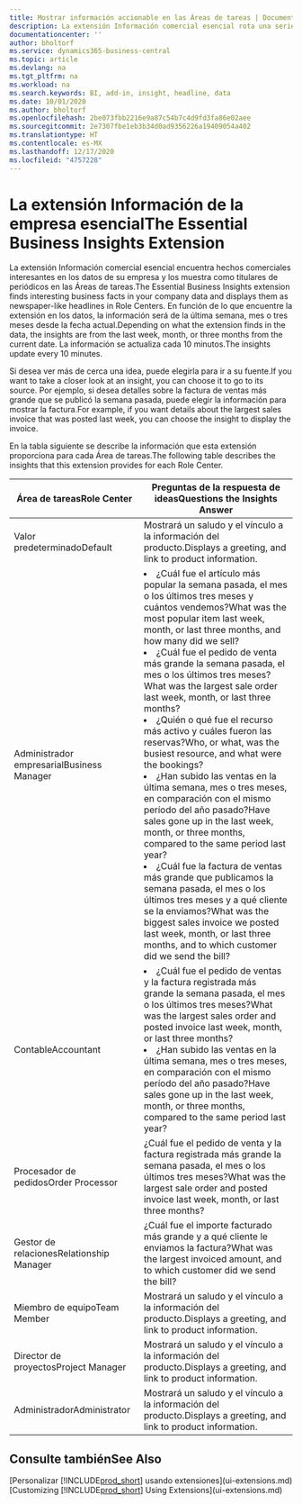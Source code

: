 ```yaml
---
title: Mostrar información accionable en las Áreas de tareas | Documentos de Microsoft
description: La extensión Información comercial esencial rota una serie de informaciones comerciales en las Áreas de tareas.
documentationcenter: ''
author: bholtorf
ms.service: dynamics365-business-central
ms.topic: article
ms.devlang: na
ms.tgt_pltfrm: na
ms.workload: na
ms.search.keywords: BI, add-in, insight, headline, data
ms.date: 10/01/2020
ms.author: bholtorf
ms.openlocfilehash: 2be073fbb2216e9a87c54b7c4d9fd3fa86e02aee
ms.sourcegitcommit: 2e7307fbe1eb3b34d0ad9356226a19409054a402
ms.translationtype: HT
ms.contentlocale: es-MX
ms.lasthandoff: 12/17/2020
ms.locfileid: "4757228"
---
```

# <a name="the-essential-business-insights-extension"></a><span data-ttu-id="b7ea1-103">La extensión Información de la empresa esencial</span><span class="sxs-lookup"><span data-stu-id="b7ea1-103">The Essential Business Insights Extension</span></span>
<span data-ttu-id="b7ea1-104">La extensión Información comercial esencial encuentra hechos comerciales interesantes en los datos de su empresa y los muestra como titulares de periódicos en las Áreas de tareas.</span><span class="sxs-lookup"><span data-stu-id="b7ea1-104">The Essential Business Insights extension finds interesting business facts in your company data and displays them as newspaper-like headlines in Role Centers.</span></span> <span data-ttu-id="b7ea1-105">En función de lo que encuentre la extensión en los datos, la información será de la última semana, mes o tres meses desde la fecha actual.</span><span class="sxs-lookup"><span data-stu-id="b7ea1-105">Depending on what the extension finds in the data, the insights are from the last week, month, or three months from the current date.</span></span> <span data-ttu-id="b7ea1-106">La información se actualiza cada 10 minutos.</span><span class="sxs-lookup"><span data-stu-id="b7ea1-106">The insights update every 10 minutes.</span></span>  

<span data-ttu-id="b7ea1-107">Si desea ver más de cerca una idea, puede elegirla para ir a su fuente.</span><span class="sxs-lookup"><span data-stu-id="b7ea1-107">If you want to take a closer look at an insight, you can choose it to go to its source.</span></span> <span data-ttu-id="b7ea1-108">Por ejemplo, si desea detalles sobre la factura de ventas más grande que se publicó la semana pasada, puede elegir la información para mostrar la factura.</span><span class="sxs-lookup"><span data-stu-id="b7ea1-108">For example, if you want details about the largest sales invoice that was posted last week, you can choose the insight to display the invoice.</span></span>

<span data-ttu-id="b7ea1-109">En la tabla siguiente se describe la información que esta extensión proporciona para cada Área de tareas.</span><span class="sxs-lookup"><span data-stu-id="b7ea1-109">The following table describes the insights that this extension provides for each Role Center.</span></span>

|<span data-ttu-id="b7ea1-110">Área de tareas</span><span class="sxs-lookup"><span data-stu-id="b7ea1-110">Role Center</span></span>|<span data-ttu-id="b7ea1-111">Preguntas de la respuesta de ideas</span><span class="sxs-lookup"><span data-stu-id="b7ea1-111">Questions the Insights Answer</span></span>|
|----|-----|
|<span data-ttu-id="b7ea1-112">Valor predeterminado</span><span class="sxs-lookup"><span data-stu-id="b7ea1-112">Default</span></span>|<span data-ttu-id="b7ea1-113">Mostrará un saludo y el vínculo a la información del producto.</span><span class="sxs-lookup"><span data-stu-id="b7ea1-113">Displays a greeting, and link to product information.</span></span>|
|<span data-ttu-id="b7ea1-114">Administrador empresarial</span><span class="sxs-lookup"><span data-stu-id="b7ea1-114">Business Manager</span></span>|<li> <span data-ttu-id="b7ea1-115">¿Cuál fue el artículo más popular la semana pasada, el mes o los últimos tres meses y cuántos vendemos?</span><span class="sxs-lookup"><span data-stu-id="b7ea1-115">What was the most popular item last week, month, or last three months, and how many did we sell?</span></span><br><li> <span data-ttu-id="b7ea1-116">¿Cuál fue el pedido de venta más grande la semana pasada, el mes o los últimos tres meses?</span><span class="sxs-lookup"><span data-stu-id="b7ea1-116">What was the largest sale order last week, month, or last three months?</span></span><br><li> <span data-ttu-id="b7ea1-117">¿Quién o qué fue el recurso más activo y cuáles fueron las reservas?</span><span class="sxs-lookup"><span data-stu-id="b7ea1-117">Who, or what, was the busiest resource, and what were the bookings?</span></span><br><li> <span data-ttu-id="b7ea1-118">¿Han subido las ventas en la última semana, mes o tres meses, en comparación con el mismo período del año pasado?</span><span class="sxs-lookup"><span data-stu-id="b7ea1-118">Have sales gone up in the last week, month, or three months, compared to the same period last year?</span></span><br><li> <span data-ttu-id="b7ea1-119">¿Cuál fue la factura de ventas más grande que publicamos la semana pasada, el mes o los últimos tres meses y a qué cliente se la enviamos?</span><span class="sxs-lookup"><span data-stu-id="b7ea1-119">What was the biggest sales invoice we posted last week, month, or last three months, and to which customer did we send the bill?</span></span></li> |
|<span data-ttu-id="b7ea1-120">Contable</span><span class="sxs-lookup"><span data-stu-id="b7ea1-120">Accountant</span></span>|<li> <span data-ttu-id="b7ea1-121">¿Cuál fue el pedido de ventas y la factura registrada más grande la semana pasada, el mes o los últimos tres meses?</span><span class="sxs-lookup"><span data-stu-id="b7ea1-121">What was the largest sales order and posted invoice last week, month, or last three months?</span></span><br><li> <span data-ttu-id="b7ea1-122">¿Han subido las ventas en la última semana, mes o tres meses, en comparación con el mismo período del año pasado?</span><span class="sxs-lookup"><span data-stu-id="b7ea1-122">Have sales gone up in the last week, month, or three months, compared to the same period last year?</span></span> |
|<span data-ttu-id="b7ea1-123">Procesador de pedidos</span><span class="sxs-lookup"><span data-stu-id="b7ea1-123">Order Processor</span></span>| <span data-ttu-id="b7ea1-124">¿Cuál fue el pedido de venta y la factura registrada más grande la semana pasada, el mes o los últimos tres meses?</span><span class="sxs-lookup"><span data-stu-id="b7ea1-124">What was the largest sale order and posted invoice last week, month, or last three months?</span></span>|
|<span data-ttu-id="b7ea1-125">Gestor de relaciones</span><span class="sxs-lookup"><span data-stu-id="b7ea1-125">Relationship Manager</span></span>| <span data-ttu-id="b7ea1-126">¿Cuál fue el importe facturado más grande y a qué cliente le enviamos la factura?</span><span class="sxs-lookup"><span data-stu-id="b7ea1-126">What was the largest invoiced amount, and to which customer did we send the bill?</span></span>|
|<span data-ttu-id="b7ea1-127">Miembro de equipo</span><span class="sxs-lookup"><span data-stu-id="b7ea1-127">Team Member</span></span>| <span data-ttu-id="b7ea1-128">Mostrará un saludo y el vínculo a la información del producto.</span><span class="sxs-lookup"><span data-stu-id="b7ea1-128">Displays a greeting, and link to product information.</span></span>|
|<span data-ttu-id="b7ea1-129">Director de proyectos</span><span class="sxs-lookup"><span data-stu-id="b7ea1-129">Project Manager</span></span>| <span data-ttu-id="b7ea1-130">Mostrará un saludo y el vínculo a la información del producto.</span><span class="sxs-lookup"><span data-stu-id="b7ea1-130">Displays a greeting, and link to product information.</span></span>|
|<span data-ttu-id="b7ea1-131">Administrador</span><span class="sxs-lookup"><span data-stu-id="b7ea1-131">Administrator</span></span>| <span data-ttu-id="b7ea1-132">Mostrará un saludo y el vínculo a la información del producto.</span><span class="sxs-lookup"><span data-stu-id="b7ea1-132">Displays a greeting, and link to product information.</span></span>|

## <a name="see-also"></a><span data-ttu-id="b7ea1-133">Consulte también</span><span class="sxs-lookup"><span data-stu-id="b7ea1-133">See Also</span></span>
<span data-ttu-id="b7ea1-134">[Personalizar [!INCLUDE[prod_short](includes/prod_short.md)] usando extensiones](ui-extensions.md)</span><span class="sxs-lookup"><span data-stu-id="b7ea1-134">[Customizing [!INCLUDE[prod_short](includes/prod_short.md)] Using Extensions](ui-extensions.md)</span></span>
